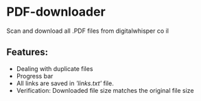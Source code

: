 # PDF-downloader
Scan and download all .PDF files from digitalwhisper co il

## Features: ##
* Dealing with duplicate files
* Progress bar
* All links are saved in *'links.txt'* file.
* Verification: Downloaded file size matches the original file size
